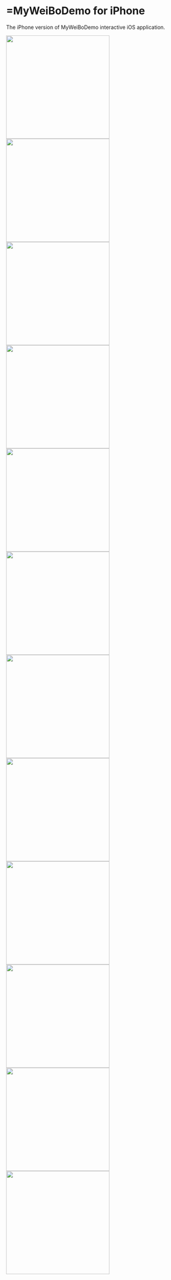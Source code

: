 =MyWeiBoDemo for iPhone
================

The iPhone version of MyWeiBoDemo interactive iOS application. 

<img src="https://raw.github.com/rick00young/MyWeiBoDemo/master/MyWeiBoDemo/myWeibo/weibo1.png" alt="" width="280px"/>
<span>  </span><span>  </span><span>  </span>
<img src="https://raw.github.com/rick00young/MyWeiBoDemo/master/MyWeiBoDemo/myWeibo/weibo2.png" alt="" width="280px"/>

<img src="https://raw.github.com/rick00young/MyWeiBoDemo/master/MyWeiBoDemo/myWeibo/weibo3.png" alt="" width="280px"/>
<span>  </span><span>  </span><span>  </span>
<img src="https://raw.github.com/rick00young/MyWeiBoDemo/master/MyWeiBoDemo/myWeibo/weibo4.png" alt="" width="280px"/>

<img src="https://raw.github.com/rick00young/MyWeiBoDemo/master/MyWeiBoDemo/myWeibo/weibo5.png" alt="" width="280px"/>
<span>  </span><span>  </span><span>  </span>
<img src="https://raw.github.com/rick00young/MyWeiBoDemo/master/MyWeiBoDemo/myWeibo/weibo6.png" alt="" width="280px"/>

<img src="https://raw.github.com/rick00young/MyWeiBoDemo/master/MyWeiBoDemo/myWeibo/weibo7.png" alt="" width="280px"/>
<span>  </span><span>  </span><span>  </span>
<img src="https://raw.github.com/rick00young/MyWeiBoDemo/master/MyWeiBoDemo/myWeibo/weibo8.png" alt="" width="280px"/>


<img src="https://raw.github.com/rick00young/MyWeiBoDemo/master/MyWeiBoDemo/myWeibo/weibo9.png" alt="" width="280px"/>
<span>  </span><span>  </span><span>  </span>
<img src="https://raw.github.com/rick00young/MyWeiBoDemo/master/MyWeiBoDemo/myWeibo/weibo10.png" alt="" width="280px"/>

<img src="https://raw.github.com/rick00young/MyWeiBoDemo/master/MyWeiBoDemo/myWeibo/weibo11.png" alt="" width="280px"/>
<span>  </span><span>  </span><span>  </span>
<img src="https://raw.github.com/rick00young/MyWeiBoDemo/master/MyWeiBoDemo/myWeibo/weibo12.png" alt="" width="280px"/>